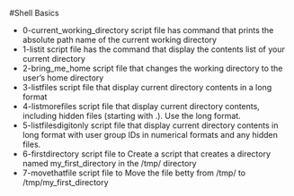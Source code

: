 #Shell Basics

- 0-current\_working\_directory script file has command that prints the absolute path name of the current working directory
- 1-listit script file has the command that display the contents list of your current directory
- 2-bring\_me\_home script file that changes the working directory to the user’s home directory
- 3-listfiles script file that display current directory contents in a long format
- 4-listmorefiles script file that display current directory contents, including hidden files (starting with .). Use the long format.
- 5-listfilesdigitonly script file that display current directory contents in long format with user group IDs in numerical formats and any hidden files.
- 6-firstdirectory script file to Create a script that creates a directory named my\_first\_directory in the /tmp/ directory
- 7-movethatfile script file to Move the file betty from /tmp/ to /tmp/my\_first\_directory
